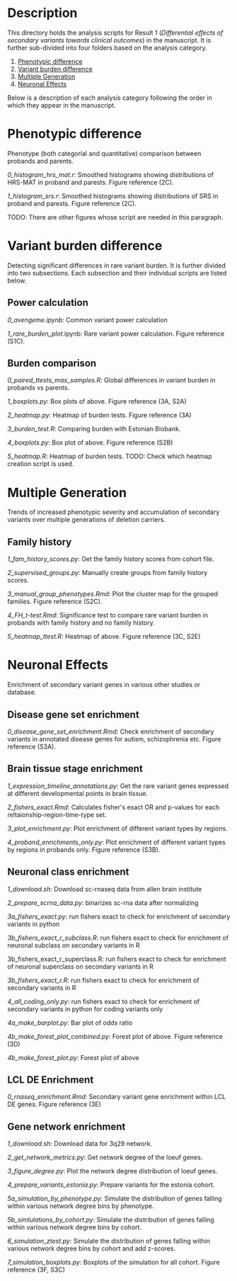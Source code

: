 # Description
This directory holds the analysis scripts for Result 1 (*Differential effects of secondary variants towards clinical outcomes*) in the manuscript. It is further sub-divided into four folders based on the analysis category.

1. [Phenotypic difference](#phenotypic-difference)
2. [Variant burden difference](#variant-burden-difference)
3. [Multiple Generation](#multiple-generation)
4. [Neuronal Effects](#neuronal-effects)

Below is a description of each analysis category following the order in which they appear in the manuscript.

# Phenotypic difference  
Phenotype (both categorial and quantitative) comparison between probands and parents.

*0_histogram_hrs_mat.r*: Smoothed histograms showing distributions of HRS-MAT in proband and parests. Figure reference (2C).

*1_histogram_srs.r*: Smoothed histograms showing distributions of SRS in proband and parests. Figure reference (2C). 

TODO: There are other figures whose script are needed in this paragraph.

# Variant burden difference
Detecting significant differences in rare variant burden. It is further divided into two subsections. Each subsection and their individual scripts are listed below.

## Power calculation
*0_avengeme.ipynb*: Common variant power calculation
 
*1_rare_burden_plot*.ipynb: Rare variant power calculation. Figure reference (S1C).

## Burden comparison
*0_paired_ttests_max_samples.R*: Global differences in variant burden in probands vs parents. 

*1_boxplots.py*: Box plots of above. Figure reference (3A, S2A)

*2_heatmap.py*: Heatmap of burden tests. Figure reference (3A)

*3_burden_test.R*: Comparing burden with Estonian Biobank. 

*4_boxplots.py*: Box plot of above. Figure reference (S2B)

*5_heatmap.R*: Heatmap of burden tests. TODO: Check which heatmap creation script is used.

# Multiple Generation
Trends of increased phenotypic severity and accumulation of secondary variants over multiple generations of deletion carriers.

## Family history
*1_fam_history_scores.py*: Get the family history scores from cohort file.

*2_supervised_groups.py*: Manually create groups from family history scores.

*3_manual_group_phenotypes.Rmd*: Plot the cluster map for the grouped families. Figure reference (S2C).

*4_FH_t-test.Rmd*: Significance test to compare rare variant burden in probands with family history and no family history.

*5_heatmap_ttest.R*: Heatmap of above. Figure reference (3C, S2E)

# Neuronal Effects
Enrichment of secondary variant genes in various other studies or database. 

## Disease gene set enrichment
*0_disease_gene_set_enrichment.Rmd*: Check enrichment of secondary variants in annotated disease genes for autism, schizophrenia etc.  Figure reference (S3A).


## Brain tissue stage enrichment
*1_expression_timeline_annotations.py*: Get the rare variant genes expressed at different developmental points in brain tissue.

*2_fishers_exact.Rmd*: Calculates fisher's exact OR and p-values for each reltaionship-region-time-type set.

*3_plot_enrichment.py*: Plot enrichment of different variant types by regions.

*4_proband_enrichments_only.py*: Plot enrichment of different variant types by regions in probands only. Figure reference (S3B).

## Neuronal class enrichment
*1_download.sh*: Download sc-rnaseq data from allen brain institute

*2_prepare_scrna_data.py*: binarizes sc-rna data after normalizing

*3a_fishers_exact.py*: run fishers exact to check for enrichment of secondary variants in python

*3b_fishers_exact_r_subclass.R*: run fishers exact to check for enrichment of neuronal subclass on secondary variants in R

3b_fishers_exact_r_superclass.R: run fishers exact to check for enrichment of neuronal superclass on secondary variants in R

*3b_fishers_exact_r.R*: run fishers exact to check for enrichment of secondary variants in R

*4_all_coding_only.py*: run fishers exact to check for enrichment of secondary variants in python for coding variants only

*4a_make_barplot.py*: Bar plot of odds ratio

*4b_make_forest_plot_combined.py*: Forest plot of above. Figure reference (3D)

*4b_make_forest_plot.py*: Forest plot of above

## LCL DE Enrichment
*0_rnaseq_enrichment.Rmd*: Secondary variant gene enrichment within LCL DE genes. Figure reference (3E)

## Gene network enrichment
*1_download.sh*: Download data for 3q29 network.

*2_get_network_metrics.py*: Get network degree of the loeuf genes. 

*3_figure_degree.py*: Plot the network degree distribution of loeuf genes. 

*4_prepare_variants_estonia.py*: Prepare variants for the estonia cohort.

*5a_simulation_by_phenotype.py*: Simulate the distribution of genes falling within various network degree bins by phenotype. 

*5b_simlulations_by_cohort.py*: Simulate the distribution of genes falling within various network degree bins by cohort.

*6_simulation_ztest.py*: Simulate the distribution of genes falling within various network degree bins by cohort and add z-scores.

*7_simulation_boxplots.py*: Boxplots of the simulation for all cohort. Figure reference (3F, S3C)

